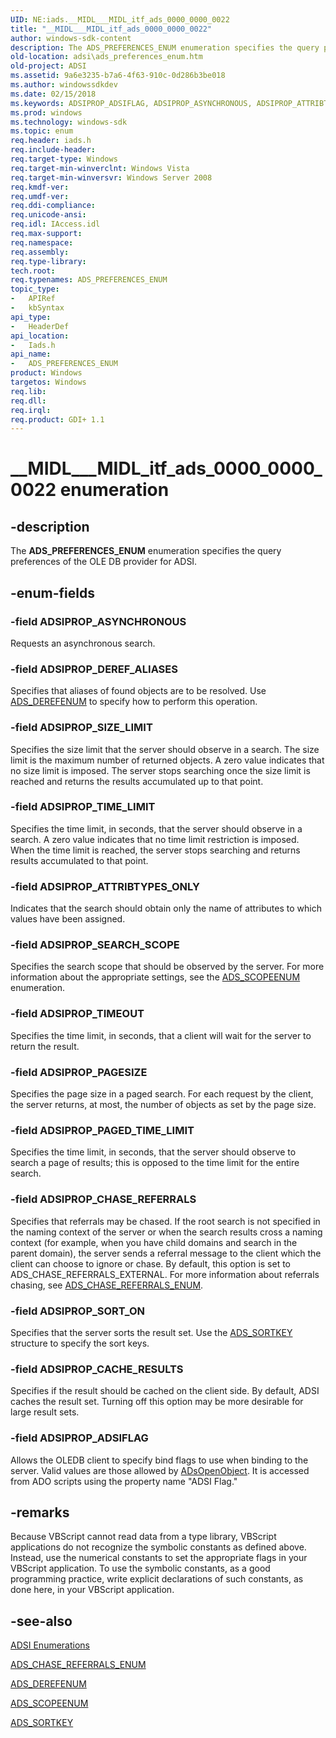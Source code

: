 ```yaml
---
UID: NE:iads.__MIDL___MIDL_itf_ads_0000_0000_0022
title: "__MIDL___MIDL_itf_ads_0000_0000_0022"
author: windows-sdk-content
description: The ADS_PREFERENCES_ENUM enumeration specifies the query preferences of the OLE DB provider for ADSI.
old-location: adsi\ads_preferences_enum.htm
old-project: ADSI
ms.assetid: 9a6e3235-b7a6-4f63-910c-0d286b3be018
ms.author: windowssdkdev
ms.date: 02/15/2018
ms.keywords: ADSIPROP_ADSIFLAG, ADSIPROP_ASYNCHRONOUS, ADSIPROP_ATTRIBTYPES_ONLY, ADSIPROP_CACHE_RESULTS, ADSIPROP_CHASE_REFERRALS, ADSIPROP_DEREF_ALIASES, ADSIPROP_PAGED_TIME_LIMIT, ADSIPROP_PAGESIZE, ADSIPROP_SEARCH_SCOPE, ADSIPROP_SIZE_LIMIT, ADSIPROP_SORT_ON, ADSIPROP_TIMEOUT, ADSIPROP_TIME_LIMIT, ADS_PREFERENCES_ENUM, ADS_PREFERENCES_ENUM enumeration [ADSI], __MIDL___MIDL_itf_ads_0000_0000_0022, _ds_ads_preferences_enum, adsi.ads__preferences__enum, adsi.ads_preferences_enum, iads/ADSIPROP_ADSIFLAG, iads/ADSIPROP_ASYNCHRONOUS, iads/ADSIPROP_ATTRIBTYPES_ONLY, iads/ADSIPROP_CACHE_RESULTS, iads/ADSIPROP_CHASE_REFERRALS, iads/ADSIPROP_DEREF_ALIASES, iads/ADSIPROP_PAGED_TIME_LIMIT, iads/ADSIPROP_PAGESIZE, iads/ADSIPROP_SEARCH_SCOPE, iads/ADSIPROP_SIZE_LIMIT, iads/ADSIPROP_SORT_ON, iads/ADSIPROP_TIMEOUT, iads/ADSIPROP_TIME_LIMIT, iads/ADS_PREFERENCES_ENUM
ms.prod: windows
ms.technology: windows-sdk
ms.topic: enum
req.header: iads.h
req.include-header: 
req.target-type: Windows
req.target-min-winverclnt: Windows Vista
req.target-min-winversvr: Windows Server 2008
req.kmdf-ver: 
req.umdf-ver: 
req.ddi-compliance: 
req.unicode-ansi: 
req.idl: IAccess.idl
req.max-support: 
req.namespace: 
req.assembly: 
req.type-library: 
tech.root: 
req.typenames: ADS_PREFERENCES_ENUM
topic_type:
-	APIRef
-	kbSyntax
api_type:
-	HeaderDef
api_location:
-	Iads.h
api_name:
-	ADS_PREFERENCES_ENUM
product: Windows
targetos: Windows
req.lib: 
req.dll: 
req.irql: 
req.product: GDI+ 1.1
---
```


# __MIDL___MIDL_itf_ads_0000_0000_0022 enumeration


## -description


The <b>ADS_PREFERENCES_ENUM</b> enumeration specifies the query preferences of the OLE DB provider for ADSI.


## -enum-fields




### -field ADSIPROP_ASYNCHRONOUS

Requests an asynchronous search.


### -field ADSIPROP_DEREF_ALIASES

Specifies that aliases of found objects are to be resolved. Use  <a href="https://msdn.microsoft.com/4cd080cc-59f9-48e8-93c1-1fccea0238ad">ADS_DEREFENUM</a> to specify how to perform this operation.


### -field ADSIPROP_SIZE_LIMIT

Specifies the size limit that the server should observe in a search. The size limit is the maximum number of returned objects. A zero value indicates that no size limit is imposed. The server stops searching once the size limit is reached and returns the results accumulated up to that point.


### -field ADSIPROP_TIME_LIMIT

Specifies the time limit, in seconds, that the server should observe in a search. A zero value indicates that no time limit restriction is imposed. When the time limit is reached, the server stops searching and returns  results  accumulated to that point.


### -field ADSIPROP_ATTRIBTYPES_ONLY

Indicates that the search should obtain only the name of attributes to which values have been assigned.


### -field ADSIPROP_SEARCH_SCOPE

Specifies the search scope that should be observed by the server. For more information about the appropriate settings, see the  <a href="https://msdn.microsoft.com/403e45fa-bcd6-4422-9111-e9ca9859550a">ADS_SCOPEENUM</a> enumeration.


### -field ADSIPROP_TIMEOUT

Specifies the time limit, in seconds, that a client will wait for the server to return the result.


### -field ADSIPROP_PAGESIZE

Specifies the page size in a paged search. For each request by the client, the server returns, at most, the number of objects as set by the page size.


### -field ADSIPROP_PAGED_TIME_LIMIT

Specifies the time limit, in seconds, that the server should observe to search a page of results; this is  opposed to the time limit for the entire search.


### -field ADSIPROP_CHASE_REFERRALS

Specifies that referrals may be chased. If the root search is not specified in the naming context of the server or when the search results cross a naming context (for example, when you have child domains and search in the parent domain), the server sends a referral message to the client which the client can choose to ignore or chase. By default, this option is set to ADS_CHASE_REFERRALS_EXTERNAL. For more information about referrals chasing, see  <a href="https://msdn.microsoft.com/1a6ff821-95fe-4993-b503-a8afdedfaeeb">ADS_CHASE_REFERRALS_ENUM</a>.


### -field ADSIPROP_SORT_ON

Specifies that the server sorts the result set. Use the  <a href="https://msdn.microsoft.com/e4fe499a-4f81-4b92-bf50-b4124ae6e4a3">ADS_SORTKEY</a> structure to specify the sort keys.


### -field ADSIPROP_CACHE_RESULTS

Specifies if the result should be cached on the client side. By default, ADSI caches the result set. Turning off this option may be more desirable for large result sets.


### -field ADSIPROP_ADSIFLAG

Allows the OLEDB client to specify bind flags to use when binding to the server. Valid values are those allowed by  <a href="https://msdn.microsoft.com/c4b85d8e-b33b-47a4-b7d7-5f901f80dce9">ADsOpenObject</a>. It is accessed from ADO scripts using the property name "ADSI Flag."


## -remarks



Because VBScript cannot read data from a type library, VBScript applications do not recognize the symbolic constants as defined above. Instead, use the numerical constants to set the appropriate flags in your VBScript application. To use the symbolic constants, as a good programming practice, write explicit declarations of such constants, as done here, in your VBScript application.




## -see-also




<a href="https://msdn.microsoft.com/f0ad5ce5-742d-40dc-ac5a-31d779e40bfd">ADSI Enumerations</a>



<a href="https://msdn.microsoft.com/1a6ff821-95fe-4993-b503-a8afdedfaeeb">ADS_CHASE_REFERRALS_ENUM</a>



<a href="https://msdn.microsoft.com/4cd080cc-59f9-48e8-93c1-1fccea0238ad">ADS_DEREFENUM</a>



<a href="https://msdn.microsoft.com/403e45fa-bcd6-4422-9111-e9ca9859550a">ADS_SCOPEENUM</a>



<a href="https://msdn.microsoft.com/e4fe499a-4f81-4b92-bf50-b4124ae6e4a3">ADS_SORTKEY</a>
 

 

